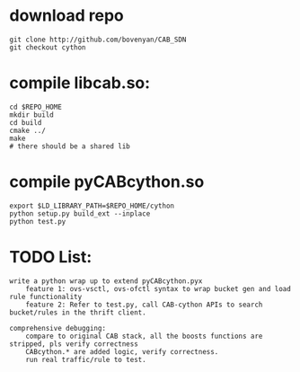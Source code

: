 # download repo
    git clone http://github.com/bovenyan/CAB_SDN
    git checkout cython

# compile libcab.so:
    cd $REPO_HOME
    mkdir build
    cd build
    cmake ../
    make
    # there should be a shared lib

# compile pyCABcython.so
    export $LD_LIBRARY_PATH=$REPO_HOME/cython 
    python setup.py build_ext --inplace
    python test.py 

# TODO List:
    write a python wrap up to extend pyCABcython.pyx
        feature 1: ovs-vsctl, ovs-ofctl syntax to wrap bucket gen and load rule functionality
        feature 2: Refer to test.py, call CAB-cython APIs to search bucket/rules in the thrift client.
    
    comprehensive debugging:
        compare to original CAB stack, all the boosts functions are stripped, pls verify correctness
        CABcython.* are added logic, verify correctness.
        run real traffic/rule to test.
